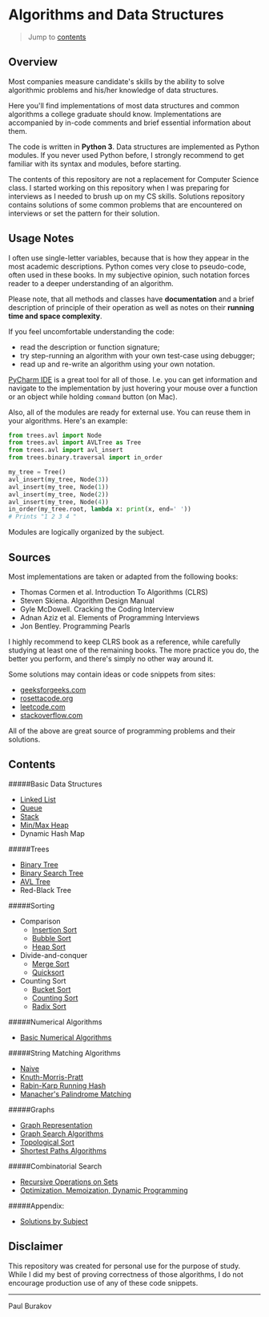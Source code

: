 # Algorithms and Data Structures

> Jump to [contents](#contents)

## Overview
Most companies measure candidate's skills by the ability to solve algorithmic problems 
 and his/her knowledge of data structures. 

Here you'll find implementations of most data structures and common algorithms a college 
 graduate should know. Implementations are accompanied by in-code comments and brief 
 essential information about them. 

The code is written in **Python 3**. Data structures are implemented as Python modules. 
 If you never used Python before, I strongly recommend to get familiar with its syntax 
 and modules, before starting.

The contents of this repository are not a replacement for Computer Science class. I 
 started working on this repository when I was preparing for interviews as I needed to 
 brush up on my CS skills. Solutions repository contains solutions of some common 
 problems that are encountered on interviews or set the pattern for their solution. 

## Usage Notes
I often use single-letter variables, because that is how they appear in the most 
 academic descriptions. Python comes very close to pseudo-code, often used in these 
 books. In my subjective opinion, such notation forces reader to a deeper understanding 
 of an algorithm. 

Please note, that all methods and classes have **documentation** and a brief description
 of principle of their operation as well as notes on their **running time and space 
 complexity**.

If you feel uncomfortable understanding the code:
- read the description or function signature;
- try step-running an algorithm with your own test-case using debugger; 
- read up and re-write an algorithm using your own notation.

[PyCharm IDE](https://www.jetbrains.com/pycharm) is a great tool for all of those. I.e. 
 you can get information and navigate to the implementation by just hovering your mouse
 over a function or an object while holding `command` button (on Mac).

Also, all of the modules are ready for external use. You can reuse them in your 
 algorithms. Here's an example:
```python
from trees.avl import Node
from trees.avl import AVLTree as Tree
from trees.avl import avl_insert
from trees.binary.traversal import in_order

my_tree = Tree()
avl_insert(my_tree, Node(3))
avl_insert(my_tree, Node(1))
avl_insert(my_tree, Node(2))
avl_insert(my_tree, Node(4))
in_order(my_tree.root, lambda x: print(x, end=' ')) 
# Prints "1 2 3 4 "
```
Modules are logically organized by the subject.


## Sources
Most implementations are taken or adapted from the following books:
 * Thomas Cormen et al. Introduction To Algorithms (CLRS)
 * Steven Skiena. Algorithm Design Manual
 * Gyle McDowell. Cracking the Coding Interview
 * Adnan Aziz et al. Elements of Programming Interviews
 * Jon Bentley. Programming Pearls

I highly recommend to keep CLRS book as a reference, while carefully studying at least 
 one of the remaining books. The more practice you do, the better you perform, and 
 there's simply no other way around it.
 
Some solutions may contain ideas or code snippets from sites:
* [geeksforgeeks.com](http://www.geeksforgeeks.org)
* [rosettacode.org](https://rosettacode.org)
* [leetcode.com](https://leetcode.com)
* [stackoverflow.com](https://stackoverflow.com)

All of the above are great source of programming problems and their solutions.
 
## Contents

#####Basic Data Structures
* [Linked List](basic_data_structures/linked_list/README.md)
* [Queue](basic_data_structures/fifo/README.md)
* [Stack](basic_data_structures/lifo/README.md)
* [Min/Max Heap](basic_data_structures/heaps/README.md)
* Dynamic Hash Map

#####Trees
* [Binary Tree](trees/binary/README.md)
* [Binary Search Tree](trees/bst/README.md)
* [AVL Tree](trees/avl/README.md)
* Red-Black Tree

#####Sorting
* Comparison
  * [Insertion Sort](sorting/insertion_sort.py)
  * [Bubble Sort](sorting/bubble_sort.py)
  * [Heap Sort](sorting/heap_sort.py)
* Divide-and-conquer
  * [Merge Sort](sorting/merge_sort.py)
  * [Quicksort](sorting/quicksort.py)
* Counting Sort
  * [Bucket Sort](sorting/bucket_sort.py)
  * [Counting Sort](sorting/counting_sort.py)
  * [Radix Sort](sorting/radix_sort.py)

#####Numerical Algorithms 
* [Basic Numerical Algorithms](numerical/README.md)

#####String Matching Algorithms
* [Naive](string_matching/naive.py)
* [Knuth-Morris-Pratt](string_matching/kmp.py)
* [Rabin-Karp Running Hash](string_matching/rabin_karp.py)
* [Manacher's Palindrome Matching](string_matching/manacher.py)

#####Graphs
* [Graph Representation](graphs/README.md)
* [Graph Search Algorithms](graphs/search/README.md)
* [Topological Sort](graphs/topological_sort/README.md)
* [Shortest Paths Algorithms](graphs/shortest_paths/README.md)

#####Combinatorial Search
* [Recursive Operations on Sets](combinatorial/search/README.md)
* [Optimization, Memoization, Dynamic Programming](combinatorial/optimization/README.md)

#####Appendix: 
* [Solutions by Subject](solutions/README.md)

## Disclaimer
This repository was created for personal use for the purpose of study. While I did my 
 best of proving correctness of those algorithms, I do not encourage production use of 
 any of these code snippets.
 
___
Paul Burakov